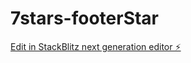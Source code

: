 # 7stars-footerStar

[Edit in StackBlitz next generation editor ⚡️](https://stackblitz.com/~/github.com/sbanszky/7stars-footerStar)